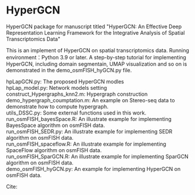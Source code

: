 # HyperGCN
HyperGCN package for manuscript titled "HyperGCN: An Effective Deep Representation Learning Framework for the Integrative Analysis of Spatial Transcriptomics Data" </br>

This is an implement of HyperGCN on spatial transcriptomics data. Running environment：Python 3.9 or later. A step-by-step tutorial for implementing HyperGCN, including domain segmentain, UMAP visualization and so on is demonstrated in the demo_osmFISH_hyGCN.py file.

hpLapGCN.py: The proposed HyperGCN modles </br>
hpLap_model.py: Network models setting </br>
construct_Hypergraphs_knn2.m: Hypergraph construction </br>
demo_hypergraph_coumptation.m: An example on Stereo-seq data to demonstrate how to compute hypergraph. </br>
utils_DSSC.py: Some external functions used in this work. </br>
run_osmFISH_bayesSpace.R: An illustrate example for implementing BayesSpace algorithm on osmFISH data.</br>
run_osmFISH_SEDR.py: An illustrate example for implementing SEDR algorithm on osmFISH data.</br>
run_osmFISH_spaceflow.R: An illustrate example for implementing SpaceFlow algorithm on osmFISH data.</br>
run_osmFISH_SparGCN.R: An illustrate example for implementing SparGCN algorithm on osmFISH data.</br>
demo_osmFISH_hyGCN.py: An example for implementing HyperGCN on osmFISH data.

Cite:
